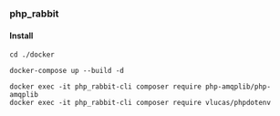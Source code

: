 ### php_rabbit

#### Install

```
cd ./docker

docker-compose up --build -d

docker exec -it php_rabbit-cli composer require php-amqplib/php-amqplib
docker exec -it php_rabbit-cli composer require vlucas/phpdotenv

```

